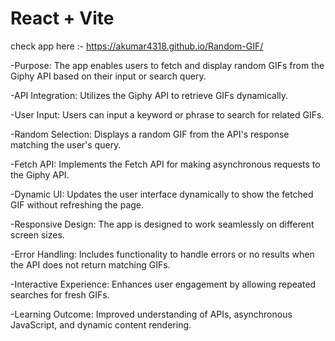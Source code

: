 # React + Vite



check app here :-  https://akumar4318.github.io/Random-GIF/

-Purpose: The app enables users to fetch and display random GIFs from the Giphy API based on their input or search query.

-API Integration: Utilizes the Giphy API to retrieve GIFs dynamically.

-User Input: Users can input a keyword or phrase to search for related GIFs.

-Random Selection: Displays a random GIF from the API's response matching the user's query.

-Fetch API: Implements the Fetch API for making asynchronous requests to the Giphy API.

-Dynamic UI: Updates the user interface dynamically to show the fetched GIF without refreshing the page.

-Responsive Design: The app is designed to work seamlessly on different screen sizes.

-Error Handling: Includes functionality to handle errors or no results when the API does not return matching GIFs.

-Interactive Experience: Enhances user engagement by allowing repeated searches for fresh GIFs.

-Learning Outcome: Improved understanding of APIs, asynchronous JavaScript, and dynamic content rendering.
